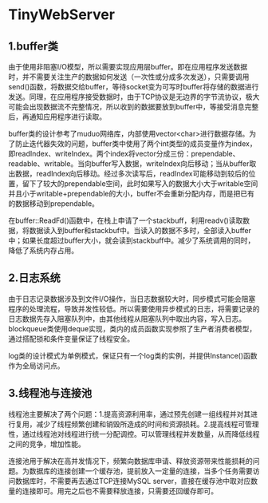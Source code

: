 # TinyWebServer

## 1.buffer类
由于使用非阻塞I/O模型，所以需要实现应用层buffer。即在应用程序发送数据时，并不需要关注生产的数据如何发送（一次性或分成多次发送），只需要调用send()函数，将数据交给buffer，等待socket变为可写时buffer将存储的数据进行发送。同理，在应用程序接受数据时，由于TCP协议是无边界的字节流协议，极大可能会出现数据流不完整情况，所以收到的数据要放到buffer中，等接受消息完整后，再通知应用程序进行读取。

buffer类的设计参考了muduo网络库，内部使用vector\<char>进行数据存储。为了防止迭代器失效的问题，buffer类中使用了两个int类型的成员变量作为index，即readIndex、writeIndex。两个index将vector分成三份：prependable、readable、writable。当向buffer写入数据，writeIndex向后移动；当从buffer取出数据，readIndex向后移动。经过多次读写后，readIndex可能移动到较后的位置，留下了较大的prependable空间，此时如果写入的数据大小大于writable空间并且小于writable+prependable的大小，buffer不会重新分配内存，而是把已有的数据移动到prependable。

在buffer::ReadFd()函数中，在栈上申请了一个stackbuff，利用readv()读取数据，将数据读入到buffer和stackbuf中。当读入的数据不多时，全部读入buffer中；如果长度超过buffer大小，就会读到stackbuff中。减少了系统调用的同时，降低了系统内存占用。


## 2.日志系统
由于日志记录数据涉及到文件I/O操作，当日志数据较大时，同步模式可能会阻塞程序的处理流程，导致并发性较低。所以需要使用异步模式的日志，将需要记录的日志数据先存入阻塞队列中，由其他线程从阻塞队列中取出内容，写入日志。blockqueue类使用deque实现，类内的成员函数实现参照了生产者消费者模型，通过搭配锁和条件变量保证了线程安全。

log类的设计模式为单例模式，保证只有一个log类的实例，并提供Instance()函数作为全局访问点。

## 3.线程池与连接池
线程池主要解决了两个问题：1.提高资源利用率，通过预先创建一组线程并对其进行复用，减少了线程频繁创建和销毁所造成的时间和资源损耗。2.提高线程可管理性，通过线程池对线程进行统一分配调控。可以管理线程并发数量，从而降低线程之间的竞争，增加性能。

连接池用于解决在高并发情况下，频繁向数据库申请、释放资源带来性能损耗的问题。为数据库的连接创建一个缓存池，提前放入一定量的连接，当多个任务需要访问数据库时，不需要再去通过TCP连接MySQL server，直接在缓存池中取对应数量的连接即可。用完之后也不需要释放连接，只需要还回缓存即可。

